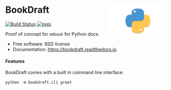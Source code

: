 <h1>BookDraft<img src='https://github.com/yngtodd/bookdraft/blob/master/img/snek.png' align='right' width='180' height='104'></h1>




[![Build Status](https://travis-ci.com/yngtodd/bookdraft.svg?branch=master)](https://travis-ci.com/yngtodd/bookdraft)
[![pypi](https://img.shields.io/pypi/v/bookdraft.svg)](https://pypi.python.org/pypi/bookdraft)


Proof of concept for `mdbook` for Python docs.


* Free software: BSD license
* Documentation: https://bookdraft.readthedocs.io.


#### Features

BookDraft comes with a built in command line interface:

```python
python -m bookdraft.cli greet
```
